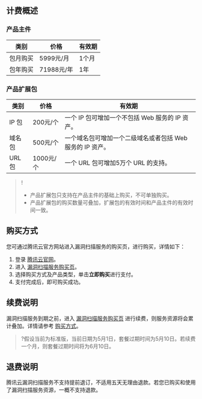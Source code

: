 ## 计费概述
### 产品主件

| 类别 | 价格 | 有效期 |
|---------|---------|---------|
| 包月购买 | 5999元/月 | 1个月 |
| 包年购买|	71988元/年|	1年| 


### 产品扩展包


| 类别 | 价格 | 有效期 |
|---------|---------|---------|
IP 包|	200元/个|	一个 IP 包可增加一个不包括 Web 服务的 IP 资产。|
域名包|	500元/个|	一个域名包可增加一个二级域名或者包括 Web 服务的 IP 资产。|
URL 包	|1000元/个	|一个 URL 包可增加5万个 URL 的支持。|

>!
>- 产品扩展包只支持在产品主件的基础上购买，不可单独购买。
>- 产品扩展包的购买数量可叠加，扩展包的有效时间和产品主件的有效时间一致。

[](id:GMFS)
## 购买方式
您可通过腾讯云官方网站进入漏洞扫描服务的购买页，进行购买，详情如下：
1. 登录 [腾讯云官网](https://console.cloud.tencent.com/)。
2. 进入 [漏洞扫描服务购买页](https://buy.cloud.tencent.com/vss)。
3. 选择购买方式及产品类型，单击**立即购买**进行支付。
4. 支付完成后，即可购买成功。

## 续费说明
漏洞扫描服务到期之前，进入 [漏洞扫描服务购买页](https://buy.cloud.tencent.com/vss) 进行续费，则服务资源将会累计叠加。详情请参考 [购买方式](#GMFS)。
>?假设当前为标准版，当前日期为5月1日，套餐过期时间为5月10日。若续费一个月，则套餐过期时间将为6月10日。

## 退费说明
腾讯云漏洞扫描服务不支持提前退订，不适用五天无理由退款。若您已购买和使用了漏洞扫描服务资源，一概不支持退款。
